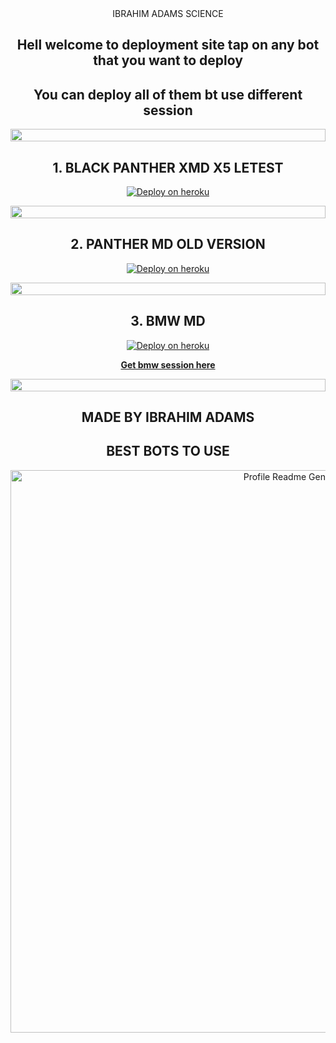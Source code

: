 <div align="center" id="top"> IBRAHIM ADAMS SCIENCE


## Hell welcome to deployment site tap on any bot that you want to deploy

## You can deploy all of them bt use different session

<img src="https://i.imgur.com/dBaSKWF.gif" height="20" width="100%">

##  1. BLACK PANTHER XMD X5 LETEST

[![Deploy on heroku](https://www.herokucdn.com/deploy/button.svg)](https://dashboard.heroku.com/new?button-url=https%3A%2F%2Fkingibrahimtech.github.io%2F&template=https%3A%2F%2Fgithub.com%2Fkingibrahimtech%2Fblack-panther-md-x)

<img src="https://i.imgur.com/dBaSKWF.gif" height="20" width="100%">

##  2. PANTHER MD OLD VERSION

[![Deploy on heroku](https://www.herokucdn.com/deploy/button.svg)](https://dashboard.heroku.com/new?template=https://github.com/ibrahimaitech/BLACK-PANTHER-MD/tree/main)

<img src="https://i.imgur.com/dBaSKWF.gif" height="20" width="100%">

##  3. BMW MD

[![Deploy on heroku](https://www.herokucdn.com/deploy/button.svg)](https://dashboard.heroku.com/new?template=https://github.com/ibrahimaitech/BMW-MD)

**[Get bmw session here](https://bmw-code-app-c1168f4953cd.herokuapp.com/pair)**

<img src="https://i.imgur.com/dBaSKWF.gif" height="20" width="100%">



## MADE BY IBRAHIM ADAMS

## BEST BOTS TO USE

<div align="center" id="top">
  <img src="https://profile-readme-generator.com/assets/app.png" width="900" alt="Profile Readme Generator" />

